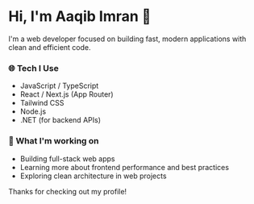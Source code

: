 # Hi, I'm Aaqib Imran 👋

I'm a web developer focused on building fast, modern applications with clean and efficient code.

### 🌐 Tech I Use
- JavaScript / TypeScript
- React / Next.js (App Router)
- Tailwind CSS
- Node.js
- .NET (for backend APIs)

### 🚀 What I'm working on
- Building full-stack web apps
- Learning more about frontend performance and best practices
- Exploring clean architecture in web projects

Thanks for checking out my profile!

